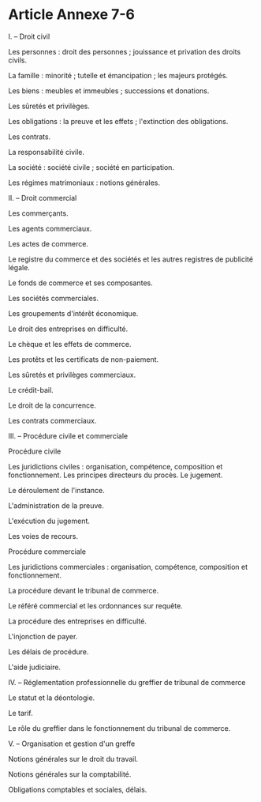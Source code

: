 # Article Annexe 7-6

<p>I. – Droit civil</p><p>Les personnes : droit des personnes ; jouissance et privation des droits civils.</p><p>La famille : minorité ; tutelle et émancipation ; les majeurs protégés.</p><p>Les biens : meubles et immeubles ; successions et donations.</p><p>Les sûretés et privilèges.</p><p>Les obligations : la preuve et les effets ; l'extinction des obligations.</p><p>Les contrats.</p><p>La responsabilité civile.</p><p>La société : société civile ; société en participation.</p><p>Les régimes matrimoniaux : notions générales.</p><p>II. – Droit commercial</p><p>Les commerçants.</p><p>Les agents commerciaux.</p><p>Les actes de commerce.</p><p>Le registre du commerce et des sociétés et les autres registres de publicité légale.</p><p>Le fonds de commerce et ses composantes.</p><p>Les sociétés commerciales.</p><p>Les groupements d'intérêt économique.</p><p>Le droit des entreprises en difficulté.</p><p>Le chèque et les effets de commerce.</p><p>Les protêts et les certificats de non-paiement.</p><p>Les sûretés et privilèges commerciaux.</p><p>Le crédit-bail.</p><p>Le droit de la concurrence.</p><p>Les contrats commerciaux.</p><p>III. – Procédure civile et commerciale</p><p>Procédure civile</p><p>Les juridictions civiles : organisation, compétence, composition et fonctionnement. Les principes directeurs du procès. Le jugement.</p><p>Le déroulement de l'instance.</p><p>L'administration de la preuve.</p><p>L'exécution du jugement.</p><p>Les voies de recours.</p><p>Procédure commerciale</p><p>Les juridictions commerciales : organisation, compétence, composition et fonctionnement.</p><p>La procédure devant le tribunal de commerce.</p><p>Le référé commercial et les ordonnances sur requête.</p><p>La procédure des entreprises en difficulté.</p><p>L'injonction de payer.</p><p>Les délais de procédure.</p><p>L'aide judiciaire.</p><p>IV. – Réglementation professionnelle du greffier de tribunal de commerce</p><p>Le statut et la déontologie.</p><p>Le tarif.</p><p>Le rôle du greffier dans le fonctionnement du tribunal de commerce.</p><p>V. – Organisation et gestion d'un greffe</p><p>Notions générales sur le droit du travail.</p><p>Notions générales sur la comptabilité.</p><p>Obligations comptables et sociales, délais.</p>